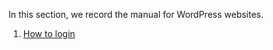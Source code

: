 In this section, we record the manual for WordPress websites.

1. [How to login](wp-how-to-login.md)